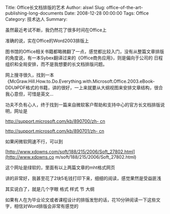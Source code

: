 Title: Office长文档排版的艺术
Author: alswl
Slug: office-of-the-art-publishing-long-documents
Date: 2008-12-28 00:00:00
Tags: Office
Category: 技术达人
Summary: 

虽然最近考试不断，我仍然花了很多时间在Office上

准确的说，实在Office的Word2003排版上

图书馆的Office相关书籍都略微翻了一点，感觉都比较入门，没有从整篇文章排版的角度说，有一本Sybex翻译过来的《Office商务应用》，则是偏向于公司的
日程组织和全局安排，而不是我想要的长文档排版问题。

网上搜寻很久，找到一本《McGraw.Hill.How.to.Do.Everything.with.Microsoft.Office.2003.eBook-
DDU》PDF格式的书籍，讲的很好，一上来就要从大纲视图来安排文章结构，很合我心意但，可惜是英文...

功夫不负有心人，终于找到一篇来自微软客户帮助和支持中心的官方长文档排版说明，网址是

[http://support.microsoft.com/kb/890700/zh-
cn](http://support.microsoft.com/kb/890700/zh-cn/)

[http://support.microsoft.com/kb/890701/zh-
cn](http://support.microsoft.com/kb/890701/zh-cn)

如果闲微软网速不行，可以到

[http://www.xdowns.com/soft/188/215/2006/Soft_27802.html](http://www.xdowns.co
m/soft/188/215/2006/Soft_27802.html)

这个网址是绿软的，里面有以上两篇文章的mht格式网页

讲的非常好，我甚至花了2块5毛钱打印下来，细细的阅读，感觉果然是受益匪浅

其实说白了，就是几个字眼 格式 样式 节 大纲

如果有人在为毕业论文或者课程设计的排版发愁的话，花10分钟阅读一下这些文字，相信对Word排版会非常有感觉的

